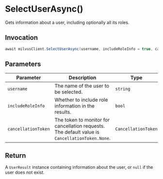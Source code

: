 # SelectUserAsync()

Gets information about a user, including optionally all its roles.

## Invocation

```c#
await milvusClient.SelectUserAsync(username, includeRoleInfo = true, cancellationToken = default);
```

## Parameters

| Parameter           | Description                                                                                                   | Type                            | Required |
| ------------------- | ------------------------------------------------------------------------------------------------------------- | ------------------------------- | -------- |
| `username`          | The name of the user to be selected.                                                                          | `string`                        | True     |
| `includeRoleInfo`   | Whether to include role information in the results.                                                           | `bool`                          | False    |
| `cancellationToken` | The token to monitor for cancellation requests. The default value is `CancellationToken.None`.                | `CancellationToken`             | False    |

## Return

A `UserResult` instance containing information about the user, or `null` if the user does not exist.
